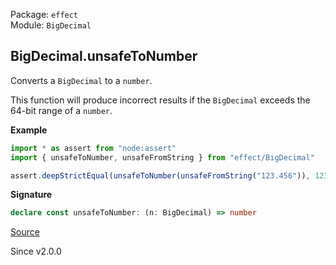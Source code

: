 Package: `effect`<br />
Module: `BigDecimal`<br />

## BigDecimal.unsafeToNumber

Converts a `BigDecimal` to a `number`.

This function will produce incorrect results if the `BigDecimal` exceeds the 64-bit range of a `number`.

**Example**

```ts
import * as assert from "node:assert"
import { unsafeToNumber, unsafeFromString } from "effect/BigDecimal"

assert.deepStrictEqual(unsafeToNumber(unsafeFromString("123.456")), 123.456)
```

**Signature**

```ts
declare const unsafeToNumber: (n: BigDecimal) => number
```

[Source](https://github.com/Effect-TS/effect/tree/main/packages/effect/src/BigDecimal.ts#L1054)

Since v2.0.0